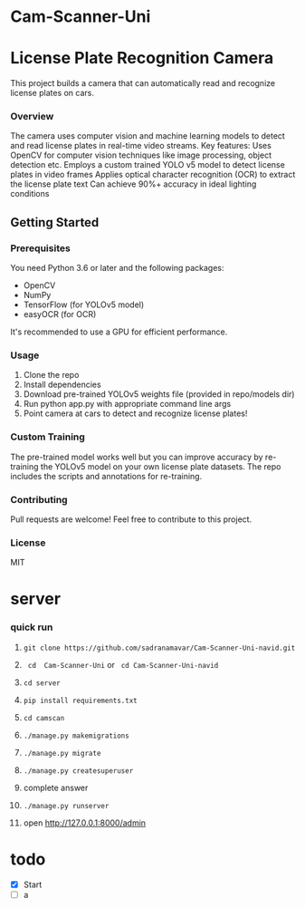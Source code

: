 # Cam-Scanner-Uni
# License Plate Recognition Camera
This project builds a camera that can automatically read and recognize license plates on cars.
### Overview
The camera uses computer vision and machine learning models to detect and read license plates in real-time video streams. Key features:
Uses OpenCV for computer vision techniques like image processing, object detection etc.
Employs a custom trained YOLO v5 model to detect license plates in video frames
Applies optical character recognition (OCR) to extract the license plate text
Can achieve 90%+ accuracy in ideal lighting conditions
## Getting Started
### Prerequisites
You need Python 3.6 or later and the following packages:
- OpenCV
- NumPy
- TensorFlow (for YOLOv5 model)
- easyOCR (for OCR)
 
 It's recommended to use a GPU for efficient performance.
### Usage
1. Clone the repo
1. Install dependencies
1. Download pre-trained YOLOv5 weights file (provided in repo/models dir)
1. Run python app.py with appropriate command line args
1. Point camera at cars to detect and recognize license plates!
### Custom Training
The pre-trained model works well but you can improve accuracy by re-training the YOLOv5 model on your own license plate datasets. The repo includes the scripts and annotations for re-training.
### Contributing
Pull requests are welcome! Feel free to contribute to this project.
### License
MIT


# server

### quick run

1. ``` git clone https://github.com/sadranamavar/Cam-Scanner-Uni-navid.git ```

2. ``` cd  Cam-Scanner-Uni```
    or ``` cd Cam-Scanner-Uni-navid```
3. ``` cd server ```
4. ``` pip install requirements.txt ```
5. ``` cd camscan ```
6. ``` ./manage.py makemigrations ```
7. ``` ./manage.py migrate ```
8. ``` ./manage.py createsuperuser ```
9. complete answer
10. ``` ./manage.py runserver ```
11. open http://127.0.0.1:8000/admin



# todo
- [x] Start
- [ ] a
